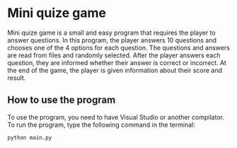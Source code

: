 # Mini quize game

Mini quize game is a small and easy program that requires the player to answer questions. In this program, the player answers 10 questions and chooses one of the 4 options for each question. The questions and answers are read from files and randomly selected. After the player answers each question, they are informed whether their answer is correct or incorrect. At the end of the game, the player is given information about their score and result.

## How to use the program

To use the program, you need to have Visual Studio or another compilator. To run the program, type the following command in the terminal:

```bash
python main.py

